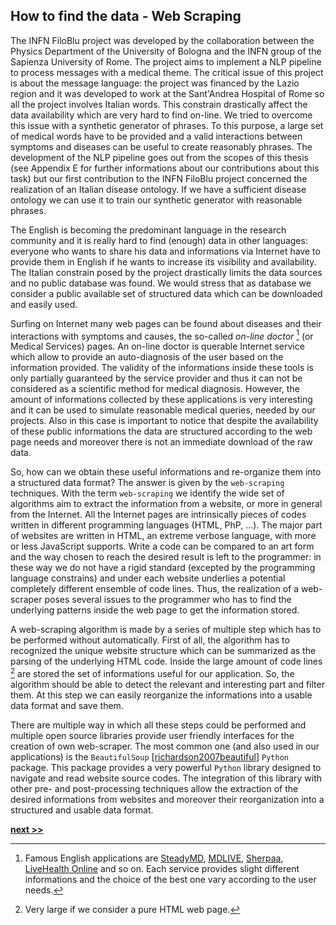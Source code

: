 ## How to find the data - Web Scraping

The INFN FiloBlu project was developed by the collaboration between the Physics Department of the University of Bologna and the INFN group of the Sapienza University of Rome.
The project aims to implement a NLP pipeline to process messages with a medical theme.
The critical issue of this project is about the message language: the project was financed by the Lazio region and it was developed to work at the Sant'Andrea Hospital of Rome so all the project involves Italian words.
This constrain drastically affect the data availability which are very hard to find on-line.
We tried to overcome this issue with a synthetic generator of phrases.
To this purpose, a large set of medical words have to be provided and a valid interactions between symptoms and diseases can be useful to create reasonably phrases.
The development of the NLP pipeline goes out from the scopes of this thesis (see Appendix E for further informations about our contributions about this task) but our first contribution to the INFN FiloBlu project concerned the realization of an Italian disease ontology.
If we have a sufficient disease ontology we can use it to train our synthetic generator with reasonable phrases.

The English is becoming the predominant language in the research community and it is really hard to find (enough) data in other languages: everyone who wants to share his data and informations via Internet have to provide them in English if he wants to increase its visibility and availability.
The Italian constrain posed by the project drastically limits the data sources and no public database was found.
We would stress that as database we consider a public available set of structured data which can be downloaded and easily used.

Surfing on Internet many web pages can be found about diseases and their interactions with symptoms and causes, the so-called *on-line doctor* [^1]  (or Medical Services) pages.
An on-line doctor is querable Internet service which allow to provide an auto-diagnosis of the user based on the information provided.
The validity of the informations inside these tools is only partially guaranteed by the service provider and thus it can not be considered as a scientific method for medical diagnosis.
However, the amount of informations collected by these applications is very interesting and it can be used to simulate reasonable medical queries, needed by our projects.
Also in this case is important to notice that despite the availability of these public informations the data are structured according to the web page needs and moreover there is not an immediate download of the raw data.

So, how can we obtain these useful informations and re-organize them into a structured data format?
The answer is given by the `web-scraping` techniques.
With the term `web-scraping` we identify the wide set of algorithms aim to extract the information from a website, or more in general from the Internet.
All the Internet pages are intrinsically pieces of codes written in different programming languages (HTML, PhP, ...).
The major part of websites are written in HTML, an extreme verbose language, with more or less JavaScript supports.
Write a code can be compared to an art form and the way chosen to reach the desired result is left to the programmer: in these way we do not have a rigid standard (excepted by the programming language constrains) and under each website underlies a potential completely different ensemble of code lines.
Thus, the realization of a web-scraper poses several issues to the programmer who has to find the underlying patterns inside the web page to get the information stored.

A web-scraping algorithm is made by a series of multiple step which has to be performed without automatically.
First of all, the algorithm has to recognized the unique website structure which can be summarized as the parsing of the underlying HTML code.
Inside the large amount of code lines [^2] are stored the set of informations useful for our application.
So, the algorithm should be able to detect the relevant and interesting part and filter them.
At this step we can easily reorganize the informations into a usable data format and save them.

There are multiple way in which all these steps could be performed and multiple open source libraries provide user friendly interfaces for the creation of own web-scraper.
The most common one (and also used in our applications) is the `BeautifulSoup` [[richardson2007beautiful](https://www.crummy.com/software/BeautifulSoup/)] `Python` package.
This package provides a very powerful `Python` library designed to navigate and read website source codes.
The integration of this library with other pre- and post-processing techniques allow the extraction of the desired informations from websites and moreover their reorganization into a structured and usable data format.


[^1]: Famous English applications are [SteadyMD](https://www.steadymd.com/?utm_source=bestonlinedoctors&utm_medium=partner&utm_campaign=bizdev), [MDLIVE](https://www.mdlive.com/), [Sherpaa](https://sherpaa.com/), [LiveHealth Online](https://livehealthonline.com/) and so on. Each service provides slight different informations and the choice of the best one vary according to the user needs.

[^2]: Very large if we consider a pure HTML web page.

[**next >>**](./SymptomsNet.md)


